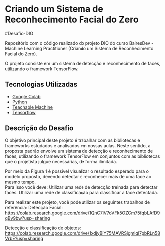 # Criando um Sistema de Reconhecimento Facial do Zero

#Desafio-DIO

Repositório com o código realizado do projeto DIO do curso BairesDev - Machine Learning Practitioner (Criando um Sistema de Reconhecimento Facial do Zero).

O projeto consiste em um sistema de detecção e reconhecimento de faces, utilizando o framework TensorFlow.

## Tecnologias Utilizadas
- [Google Colab](https://colab.research.google.com)
- [Python](https://www.python.org)
- [Teachable Machine](https://teachablemachine.withgoogle.com)
- [Tensorflow](https://www.tensorflow.org/?hl=pt-br)

## Descrição do Desafio
O objetivo principal deste projeto é trabalhar com as bibliotecas e frameworks estudados e analisados em nossas aulas. Neste sentido, a proposta padrão envolve um sistema de detecção e reconhecimento de faces, utilizando o framework TensorFlow em conjuntos com as bibliotecas que o projetista julgue necessárias, de forma ilimitada.  
 
Por meio da Figura 1 é possível visualizar o resultado esperado para o modelo proposto, devendo detectar e reconhecer mais de uma face ao mesmo tempo.  
Para isso você deve: 
Utilizar uma rede de detecção treinada para detectar faces. 
Utilizar uma rede de classificação para classificar a face detectada. 

Para realizar este projeto, você pode utilizar os seguintes trabalhos de referência: 
Detecção Facial: 
https://colab.research.google.com/drive/1QnC7lV7oVFk5OZCm75fqbLAfD9qBy9bw?usp=sharing 
 
Detecção e classificação de objetos:  
https://colab.research.google.com/drive/1xdjyBiY75MAVRSjgmiqI7pbRLn58VrbE?usp=sharing 

